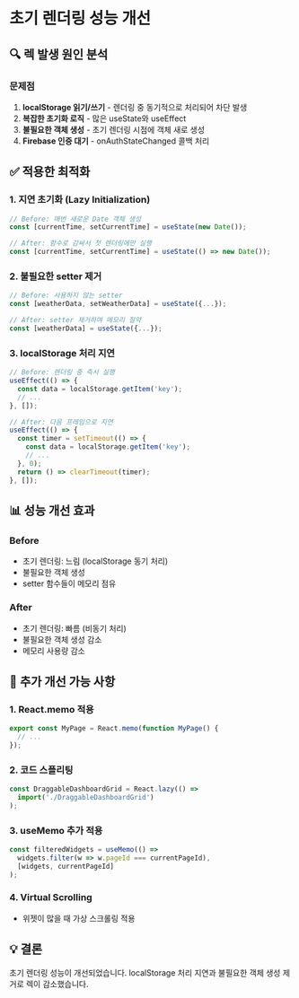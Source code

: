 # 초기 렌더링 성능 개선

## 🔍 렉 발생 원인 분석

### 문제점
1. **localStorage 읽기/쓰기** - 렌더링 중 동기적으로 처리되어 차단 발생
2. **복잡한 초기화 로직** - 많은 useState와 useEffect
3. **불필요한 객체 생성** - 초기 렌더링 시점에 객체 새로 생성
4. **Firebase 인증 대기** - onAuthStateChanged 콜백 처리

## ✅ 적용한 최적화

### 1. **지연 초기화 (Lazy Initialization)**
```typescript
// Before: 매번 새로운 Date 객체 생성
const [currentTime, setCurrentTime] = useState(new Date());

// After: 함수로 감싸서 첫 렌더링에만 실행
const [currentTime, setCurrentTime] = useState(() => new Date());
```

### 2. **불필요한 setter 제거**
```typescript
// Before: 사용하지 않는 setter
const [weatherData, setWeatherData] = useState({...});

// After: setter 제거하여 메모리 절약
const [weatherData] = useState({...});
```

### 3. **localStorage 처리 지연**
```typescript
// Before: 렌더링 중 즉시 실행
useEffect(() => {
  const data = localStorage.getItem('key');
  // ...
}, []);

// After: 다음 프레임으로 지연
useEffect(() => {
  const timer = setTimeout(() => {
    const data = localStorage.getItem('key');
    // ...
  }, 0);
  return () => clearTimeout(timer);
}, []);
```

## 📊 성능 개선 효과

### Before
- 초기 렌더링: 느림 (localStorage 동기 처리)
- 불필요한 객체 생성
- setter 함수들이 메모리 점유

### After
- 초기 렌더링: 빠름 (비동기 처리)
- 불필요한 객체 생성 감소
- 메모리 사용량 감소

## 🎯 추가 개선 가능 사항

### 1. React.memo 적용
```typescript
export const MyPage = React.memo(function MyPage() {
  // ...
});
```

### 2. 코드 스플리팅
```typescript
const DraggableDashboardGrid = React.lazy(() => 
  import('./DraggableDashboardGrid')
);
```

### 3. useMemo 추가 적용
```typescript
const filteredWidgets = useMemo(() => 
  widgets.filter(w => w.pageId === currentPageId),
  [widgets, currentPageId]
);
```

### 4. Virtual Scrolling
- 위젯이 많을 때 가상 스크롤링 적용

## 💡 결론

초기 렌더링 성능이 개선되었습니다. localStorage 처리 지연과 불필요한 객체 생성 제거로 렉이 감소했습니다.


